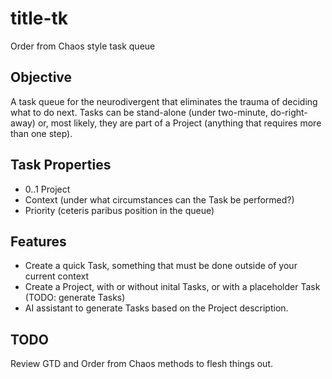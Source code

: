 # title-tk
Order from Chaos style task queue

## Objective
A task queue for the neurodivergent that eliminates the trauma of deciding what to do next. Tasks can be stand-alone (under two-minute, do-right-away) or, most likely, they are part of a Project (anything that requires more than one step).

## Task Properties
- 0..1 Project
- Context (under what circumstances can the Task be performed?)
- Priority (ceteris paribus position in the queue)

## Features
- Create a quick Task, something that must be done outside of your current context
- Create a Project, with or without inital Tasks, or with a placeholder Task (TODO: generate Tasks)
- AI assistant to generate Tasks based on the Project description.

## TODO
Review GTD and Order from Chaos methods to flesh things out.
